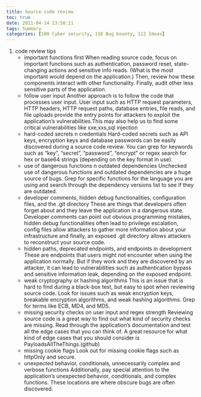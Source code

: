 ```yaml
---
title: Source code review
toc: true
date: 2021-04-14 13:50:11
tags: Summary
categories: [100 Cyber security, 110 Bug bounty, 112 Ideas]
---
```


1. code review tips
    * important functions first
      When reading source code, focus on important functions such as authentication, password reset, state-changing actions and sensitive info reads. (What is the most important would depend on the application.) Then, review how these components interact with other functionality. Finally, audit other less sensitive parts of the application.
    * follow user input
      Another approach is to follow the code that processes user input. User input such as HTTP request parameters, HTTP headers, HTTP request paths, database entries, file reads, and file uploads provide the entry points for attackers to exploit the application’s vulnerabilities.This may also help us to find some critical vulnerabilities like xxe,xxs,sql injection
    * hard-coded secrets n credentials
      Hard-coded secrets such as API keys, encryption keys and database passwords can be easily discovered during a source code review. You can grep for keywords such as “key”, “secret”, “password”, “encrypt” or regex search for hex or base64 strings (depending on the key format in use).
    * use of dangerous functions n outdated dependencies
      Unchecked use of dangerous functions and outdated dependencies are a huge source of bugs. Grep for specific functions for the language you are using and search through the dependency versions list to see if they are outdated.
    * developer comments, hidden debug functionalities, configuration files, and the .git directory
      These are things that developers often forget about and they leave the application in a dangerous state. Developer comments can point out obvious programming mistakes, hidden debug functionalities often lead to privilege escalation, config files allow attackers to gather more information about your infrastructure and finally, an exposed .git directory allows attackers to reconstruct your source code.
    * hidden paths, deprecated endpoints, and endpoints in development
      These are endpoints that users might not encounter when using the application normally. But if they work and they are discovered by an attacker, it can lead to vulnerabilities such as authentication bypass and sensitive information leak, depending on the exposed endpoint.
    * weak cryptography or hashing algorithms
      This is an issue that is hard to find during a black-box test, but easy to spot when reviewing source code. Look for issues such as weak encryption keys, breakable encryption algorithms, and weak hashing algorithms. Grep for terms like ECB, MD4, and MD5.
    * missing security checks on user input and regex strength
      Reviewing source code is a great way to find out what kind of security checks are missing. Read through the application’s documentation and test all the edge cases that you can think of. A great resource for what kind of edge cases that you should consider is PayloadsAllTheThings.(github)
    * missing cookie flags
      Look out for missing cookie flags such as httpOnly and secure.
    * unexpected behavior, conditionals, unnecessarily complex and verbose functions
      Additionally, pay special attention to the application’s unexpected behavior, conditionals, and complex functions. These locations are where obscure bugs are often discovered.
